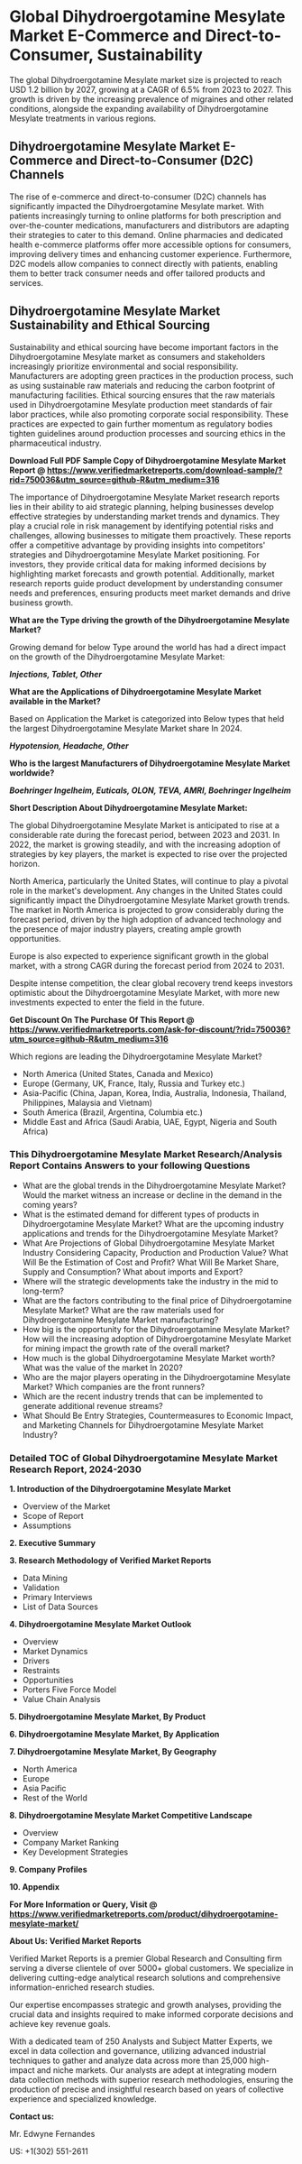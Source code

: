 <h1>Global Dihydroergotamine Mesylate Market E-Commerce and Direct-to-Consumer, Sustainability</h1><p class=""><p>The global Dihydroergotamine Mesylate market size is projected to reach USD 1.2 billion by 2027, growing at a CAGR of 6.5% from 2023 to 2027. This growth is driven by the increasing prevalence of migraines and other related conditions, alongside the expanding availability of Dihydroergotamine Mesylate treatments in various regions.</p><h2>Dihydroergotamine Mesylate Market E-Commerce and Direct-to-Consumer (D2C) Channels</h2><p>The rise of e-commerce and direct-to-consumer (D2C) channels has significantly impacted the Dihydroergotamine Mesylate market. With patients increasingly turning to online platforms for both prescription and over-the-counter medications, manufacturers and distributors are adapting their strategies to cater to this demand. Online pharmacies and dedicated health e-commerce platforms offer more accessible options for consumers, improving delivery times and enhancing customer experience. Furthermore, D2C models allow companies to connect directly with patients, enabling them to better track consumer needs and offer tailored products and services.</p><h2>Dihydroergotamine Mesylate Market Sustainability and Ethical Sourcing</h2><p>Sustainability and ethical sourcing have become important factors in the Dihydroergotamine Mesylate market as consumers and stakeholders increasingly prioritize environmental and social responsibility. Manufacturers are adopting green practices in the production process, such as using sustainable raw materials and reducing the carbon footprint of manufacturing facilities. Ethical sourcing ensures that the raw materials used in Dihydroergotamine Mesylate production meet standards of fair labor practices, while also promoting corporate social responsibility. These practices are expected to gain further momentum as regulatory bodies tighten guidelines around production processes and sourcing ethics in the pharmaceutical industry.</p></p><p class=""><strong>Download Full PDF Sample Copy of Dihydroergotamine Mesylate Market Report @ <a href="https://www.verifiedmarketreports.com/download-sample/?rid=750036&utm_source=github-R&utm_medium=316" target="_blank">https://www.verifiedmarketreports.com/download-sample/?rid=750036&utm_source=github-R&utm_medium=316</a></strong></p><p>The importance of&nbsp;Dihydroergotamine Mesylate Market research reports lies in their ability to aid strategic planning, helping businesses develop effective strategies by understanding market trends and dynamics. They play a crucial role in risk management by identifying potential risks and challenges, allowing businesses to mitigate them proactively. These reports offer a competitive advantage by providing insights into competitors' strategies and Dihydroergotamine Mesylate Market positioning. For investors, they provide critical data for making informed decisions by highlighting market forecasts and growth potential. Additionally, market research reports guide product development by understanding consumer needs and preferences, ensuring products meet market demands and drive business growth.</p><p><strong>What are the&nbsp;Type driving the growth of the Dihydroergotamine Mesylate Market?</strong></p><p id="" class="">Growing demand for below Type around the world has had a direct impact on the growth of the Dihydroergotamine Mesylate Market:</p><p class=""><em><strong>Injections, Tablet, Other</strong></em></p><p class=""><strong>What are the&nbsp;Applications&nbsp;of Dihydroergotamine Mesylate Market available in the Market?</strong></p><p id="" class="">Based on Application the Market is categorized into Below types that held the largest Dihydroergotamine Mesylate Market share In 2024.</p><p class=""><em><strong>Hypotension, Headache, Other</strong></em></p><p class=""><strong>Who is the largest Manufacturers of Dihydroergotamine Mesylate Market worldwide?</strong></p><p><em><strong>Boehringer Ingelheim, Euticals, OLON, TEVA, AMRI, Boehringer Ingelheim</strong></em></p><p id="" class=""><strong>Short Description About Dihydroergotamine Mesylate Market:</strong></p><p>The global Dihydroergotamine Mesylate Market is anticipated to rise at a considerable rate during the forecast period, between 2023 and 2031. In 2022, the market is growing steadily, and with the increasing adoption of strategies by key players, the market is expected to rise over the projected horizon.</p><p>North America, particularly the United States, will continue to play a pivotal role in the market's development. Any changes in the United States could significantly impact the Dihydroergotamine Mesylate Market growth trends. The market in North America is projected to grow considerably during the forecast period, driven by the high adoption of advanced technology and the presence of major industry players, creating ample growth opportunities.</p><p>Europe is also expected to experience significant growth in the global market, with a strong CAGR during the forecast period from 2024 to 2031.</p><p>Despite intense competition, the clear global recovery trend keeps investors optimistic about the Dihydroergotamine Mesylate Market, with more new investments expected to enter the field in the future.</p><p id="" class=""><strong>Get Discount On The Purchase Of This Report @ <a href="https://www.verifiedmarketreports.com/ask-for-discount/?rid=750036?utm_source=github-R&utm_medium=316" target="_blank">https://www.verifiedmarketreports.com/ask-for-discount/?rid=750036?utm_source=github-R&utm_medium=316</a></strong></p><p class="">Which regions are leading the Dihydroergotamine Mesylate Market?</p><ul><li>North America (United States, Canada and Mexico)</li><li>Europe (Germany, UK, France, Italy, Russia and Turkey etc.)</li><li>Asia-Pacific (China, Japan, Korea, India, Australia, Indonesia, Thailand, Philippines, Malaysia and Vietnam)</li><li>South America (Brazil, Argentina, Columbia etc.)</li><li>Middle East and Africa (Saudi Arabia, UAE, Egypt, Nigeria and South Africa)</li></ul><h3 id="" class="">This Dihydroergotamine Mesylate Market Research/Analysis Report Contains Answers to your following Questions</h3><ul><li>What are the global trends in the Dihydroergotamine Mesylate Market? Would the market witness an increase or decline in the demand in the coming years?</li><li>What is the estimated demand for different types of products in Dihydroergotamine Mesylate Market? What are the upcoming industry applications and trends for the Dihydroergotamine Mesylate Market?</li><li>What Are Projections of Global Dihydroergotamine Mesylate Market Industry Considering Capacity, Production and Production Value? What Will Be the Estimation of Cost and Profit? What Will Be Market Share, Supply and Consumption? What about imports and Export?</li><li>Where will the strategic developments take the industry in the mid to long-term?</li><li>What are the factors contributing to the final price of Dihydroergotamine Mesylate Market? What are the raw materials used for Dihydroergotamine Mesylate Market manufacturing?</li><li>How big is the opportunity for the Dihydroergotamine Mesylate Market? How will the increasing adoption of Dihydroergotamine Mesylate Market for mining impact the growth rate of the overall market?</li><li>How much is the global Dihydroergotamine Mesylate Market worth? What was the value of the market In 2020?</li><li>Who are the major players operating in the Dihydroergotamine Mesylate Market? Which companies are the front runners?</li><li>Which are the recent industry trends that can be implemented to generate additional revenue streams?</li><li>What Should Be Entry Strategies, Countermeasures to Economic Impact, and Marketing Channels for Dihydroergotamine Mesylate Market Industry?</li></ul><h3 id="" class="">Detailed TOC of Global Dihydroergotamine Mesylate Market Research Report, 2024-2030</h3><p id="" class=""><strong>1. Introduction of the Dihydroergotamine Mesylate Market</strong></p><ul><li>Overview of the Market</li><li>Scope of Report</li><li>Assumptions</li></ul><p id="" class=""><strong>2. Executive Summary</strong></p><p id="" class=""><strong>3. Research Methodology of Verified Market Reports</strong></p><ul><li>Data Mining</li><li>Validation</li><li>Primary Interviews</li><li>List of Data Sources</li></ul><p id="" class=""><strong>4. Dihydroergotamine Mesylate Market Outlook</strong></p><ul><li>Overview</li><li>Market Dynamics</li><li>Drivers</li><li>Restraints</li><li>Opportunities</li><li>Porters Five Force Model</li><li>Value Chain Analysis</li></ul><p id="" class=""><strong>5. Dihydroergotamine Mesylate Market, By Product</strong></p><p id="" class=""><strong>6. Dihydroergotamine Mesylate Market, By Application</strong></p><p id="" class=""><strong>7. Dihydroergotamine Mesylate Market, By Geography</strong></p><ul><li>North America</li><li>Europe</li><li>Asia Pacific</li><li>Rest of the World</li></ul><p id="" class=""><strong>8. Dihydroergotamine Mesylate Market Competitive Landscape</strong></p><ul><li>Overview</li><li>Company Market Ranking</li><li>Key Development Strategies</li></ul><p id="" class=""><strong>9. Company Profiles</strong></p><p id="" class=""><strong>10. Appendix</strong></p><p id="" class=""><strong>For More Information or Query, Visit @ <a href="https://www.verifiedmarketreports.com/product/dihydroergotamine-mesylate-market/" target="_blank">https://www.verifiedmarketreports.com/product/dihydroergotamine-mesylate-market/</a></strong></p><p id="" class=""><strong>About Us: Verified Market Reports</strong></p><p id="" class="">Verified Market Reports is a premier Global Research and Consulting firm serving a diverse clientele of over 5000+ global customers. We specialize in delivering cutting-edge analytical research solutions and comprehensive information-enriched research studies.</p><p id="" class="">Our expertise encompasses strategic and growth analyses, providing the crucial data and insights required to make informed corporate decisions and achieve key revenue goals.</p><p id="" class="">With a dedicated team of 250 Analysts and Subject Matter Experts, we excel in data collection and governance, utilizing advanced industrial techniques to gather and analyze data across more than 25,000 high-impact and niche markets. Our analysts are adept at integrating modern data collection methods with superior research methodologies, ensuring the production of precise and insightful research based on years of collective experience and specialized knowledge.</p><p id="" class=""><strong>Contact us:</strong></p><p id="" class="">Mr. Edwyne Fernandes</p><p id="" class="">US: +1(302) 551-2611</p>